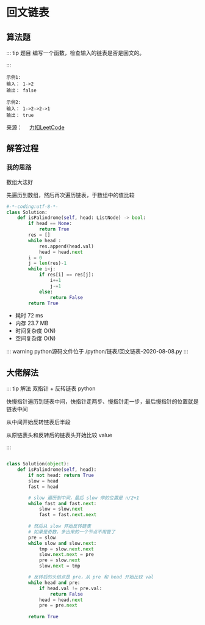 #  回文链表

##  算法题

::: tip 题目
编写一个函数，检查输入的链表是否是回文的。

:::

~~~
示例1:
输入： 1->2
输出： false
~~~

~~~
示例2:
输入： 1->2->2->1
输出： true
~~~


来源：&emsp; [力扣LeetCode](https://leetcode-cn.com/problems/palindrome-linked-list-lcci/)


##  解答过程

### 我的思路

数组大法好

先遍历到数组，然后再次遍历链表，于数组中的值比较


```python
#-*-coding:utf-8-*-
class Solution:
    def isPalindrome(self, head: ListNode) -> bool:
        if head == None:
            return True
        res = []
        while head :
            res.append(head.val)
            head = head.next
        i = 0
        j = len(res)-1
        while i<j:
            if res[i] == res[j]:
                i+=1
                j-=1
            else:
                return False
        return True
```

* 耗时 72 ms
* 内存 23.7 MB
* 时间复杂度 O(N)
* 空间复杂度 O(N)

::: warning python源码文件位于
/python/链表/回文链表-2020-08-08.py
:::


##  大佬解法

::: tip 解法
双指针 + 反转链表 python
  
快慢指针遍历到链表中间，快指针走两步、慢指针走一步，最后慢指针的位置就是链表中间

从中间开始反转链表后半段

从原链表头和反转后的链表头开始比较 value

:::


```python

class Solution(object):
    def isPalindrome(self, head):
        if not head: return True
        slow = head
        fast = head

        # slow 遍历到中间，最后 slow 停的位置是 n/2+1
        while fast and fast.next:
            slow = slow.next
            fast = fast.next.next
        
        # 然后从 slow 开始反转链表
        # 如果是奇数，多出来的一个节点不用管了
        pre = slow
        while slow and slow.next:
            tmp = slow.next.next
            slow.next.next = pre
            pre = slow.next
            slow.next = tmp

        # 反转后的头结点是 pre，从 pre 和 head 开始比较 val
        while head and pre:
            if head.val != pre.val:
                return False
            head = head.next
            pre = pre.next
        
        return True

```